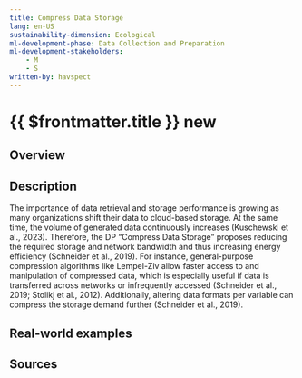 ```yaml
---
title: Compress Data Storage
lang: en-US
sustainability-dimension: Ecological
ml-development-phase: Data Collection and Preparation
ml-development-stakeholders: 
    - M
    - S
written-by: havspect
---
```


<script setup>
import DPOverview from '../../components/DPOverview.vue'
</script>


# {{ $frontmatter.title }} <Badge type="tip">new</Badge>

## Overview
<DPOverview />

## Description
The importance of data retrieval and storage performance is growing as many organizations shift their data to cloud-based storage. At the same time, the volume of generated data continuously increases (Kuschewski et al., 2023). Therefore, the DP “Compress Data Storage” proposes reducing the required storage and network bandwidth and thus increasing energy efficiency (Schneider et al., 2019). For instance, general-purpose compression algorithms like Lempel-Ziv allow faster access to and manipulation of compressed data, which is especially useful if data is transferred across networks or infrequently accessed (Schneider et al., 2019; Stolikj et al., 2012). Additionally, altering data formats per variable can compress the storage demand further (Schneider et al., 2019).

## Real-world examples 


## Sources

